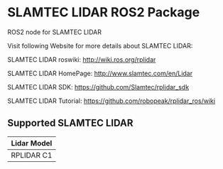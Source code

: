 # SLAMTEC LIDAR ROS2 Package

ROS2 node for SLAMTEC LIDAR

Visit following Website for more details about SLAMTEC LIDAR:

SLAMTEC LIDAR roswiki: <http://wiki.ros.org/rplidar>

SLAMTEC LIDAR HomePage: <http://www.slamtec.com/en/Lidar>

SLAMTEC LIDAR SDK: <https://github.com/Slamtec/rplidar_sdk>

SLAMTEC LIDAR Tutorial: <https://github.com/robopeak/rplidar_ros/wiki>

## Supported SLAMTEC LIDAR

| Lidar Model |
| ---------------------- |
|RPLIDAR C1              |
